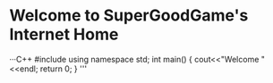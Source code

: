 # Welcome to SuperGoodGame's Internet Home
···C++
#include<iostream>
using namespace std;
int main()
  {
     cout<<"Welcome "<<endl;
     return 0;
  }
'''
